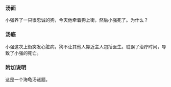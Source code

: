

### 汤面

小强养了一只很忠诚的狗，今天他牵着狗上街，然后小强死了。为什么？

### 汤底

小强这次上街突发心脏病，狗不让其他人靠近主人包括医生。耽误了治疗时间，导致了小强的死亡。

### 附加说明
这是一个海龟汤谜题。
